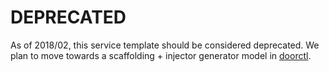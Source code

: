 # **DEPRECATED**

As of 2018/02, this service template should be considered deprecated. We plan to move towards a scaffolding + injector generator model in [doorctl](https://github.com/doordash/doorctl).
